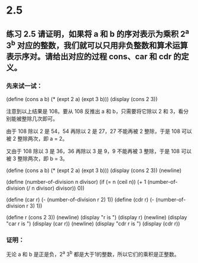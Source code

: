 # 2.5

## 练习 2.5 请证明，如果将 a 和 b 的序对表示为乘积 2<sup>a</sup> 3<sup>b</sup> 对应的整数，我们就可以只用非负整数和算术运算表示序对。请给出对应的过程 cons、car 和 cdr 的定义。


### 先来试一试：

<div id="scheme-1">
(define (cons a b) (* (expt 2 a) (expt 3 b)))
(display (cons 2 3))
</div>

注意到以上结果是 108。要从 108 反推出 a 和 b，只需要将它除以 2 和 3，看分别能被整除几次即可。

由于 108 除以 2 是 54，54 再除以 2 是 27，27 不能再被 2 整除，于是 108 可以被 2 整除两次，即 a = 2。

又由于 108 除以 3 是 36，36 再除以 3 是 9，9 不能再被 3 整除，于是 108 可以被 3 整除两次，即 b = 3。

<div id="scheme-2">(define (cons a b) (* (expt 2 a) (expt 3 b)))
(display (cons 2 3))
(newline)

(define (number-of-division n divisor) (if (= n (ceil n)) (+ 1 (number-of-division (/ n divisor) divisor)) 0))

(define (car r) (- (number-of-division r 2) 1))
(define (cdr r) (- (number-of-division r 3) 1))

(define r (cons 2 3))
(newline)
(display "r is ") (display r)
(newline)
(display "car r is ") (display (car r))
(newline)
(display "cdr r is ") (display (cdr r))
</div>

### 证明：

无论 a 和 b 是正是负，2<sup>a</sup> 3<sup>b</sup> 都是大于1的整数，所以它们的乘积是正整数。








<link rel="stylesheet" type="text/css" href="../../coding-js/deps/codemirror/lib/codemirror.css" />
<link rel="stylesheet" type="text/css" href="../../coding-js/coding.css" />
<link rel="stylesheet" type="text/css" href="../../coding-js/base.css" />

<script src="../../coding-js/deps/codemirror/lib/codemirror.js"></script>
<script src="../../coding-js/deps/jquery.min.js"></script>
<script src="../../coding-js/coding.js"> </script>

<script src="../../coding-js/deps/codemirror/mode/scheme/scheme.js"></script>

<script>
  c = new CodingJS('../../coding-js/');
</script>

<script>
      c.prompt("scheme-1");
      c.prompt("scheme-2");
</script>